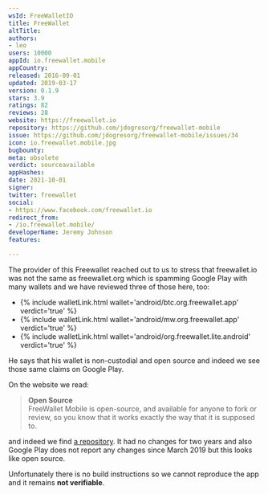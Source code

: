 ```yaml
---
wsId: FreeWalletIO
title: FreeWallet
altTitle: 
authors:
- leo
users: 10000
appId: io.freewallet.mobile
appCountry: 
released: 2016-09-01
updated: 2019-03-17
version: 0.1.9
stars: 3.9
ratings: 82
reviews: 28
website: https://freewallet.io
repository: https://github.com/jdogresorg/freewallet-mobile
issue: https://github.com/jdogresorg/freewallet-mobile/issues/34
icon: io.freewallet.mobile.jpg
bugbounty: 
meta: obsolete
verdict: sourceavailable
appHashes: 
date: 2021-10-01
signer: 
twitter: freewallet
social:
- https://www.facebook.com/freewallet.io
redirect_from:
- /io.freewallet.mobile/
developerName: Jeremy Johnson
features: 

---
```


The provider of this Freewallet reached out to us to stress that freewallet.io
was not the same as freewallet.org which is spamming Google Play with many
wallets and we have reviewed three of those here, too:

* {% include walletLink.html wallet='android/btc.org.freewallet.app' verdict='true' %}
* {% include walletLink.html wallet='android/mw.org.freewallet.app' verdict='true' %}
* {% include walletLink.html wallet='android/org.freewallet.lite.android' verdict='true' %}

He says that his wallet is non-custodial and open source and indeed we see those
same claims on Google Play.

On the website we read:

> **Open Source**<br>
  FreeWallet Mobile is open-source, and available for anyone to fork or review, so you know that it works exactly the way that it is supposed to.

and indeed we find [a repository](https://github.com/jdogresorg/freewallet-mobile).
It had no changes for two years and also Google Play does not report any changes
since March 2019 but this looks like open source.

Unfortunately there is no build instructions so we cannot reproduce the app and
it remains **not verifiable**.
